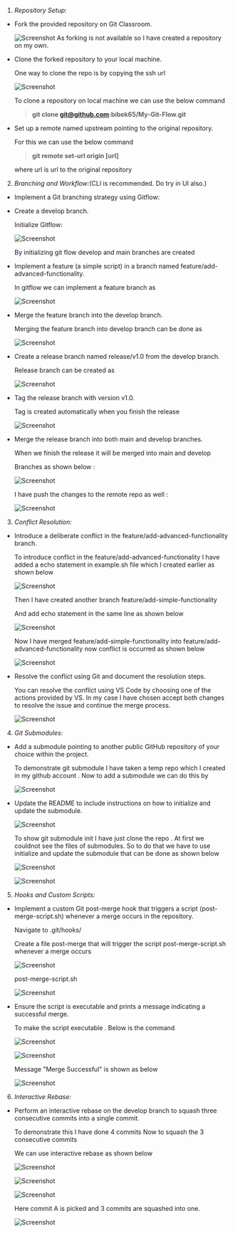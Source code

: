 1.  _Repository Setup:_

- Fork the provided repository on Git Classroom.

  ![Screenshot](materials/1.png)
  As forking is not available so I have created a repository on my own.

- Clone the forked repository to your local machine.

  One way to clone the repo is by copying the ssh url

  ![Screenshot](materials/2.png)

  To clone a repository on local machine we can use the below command

  > **git clone git@github.com:bibek65/My-Git-Flow.git**

- Set up a remote named upstream pointing to the original repository.

  For this we can use the below command

  > **git remote set-url origin [url]**

  where url is url to the original repository

2.  _Branching and Workflow:_(CLI is recommended. Do try in UI also.)

- Implement a Git branching strategy using Gitflow:

- Create a develop branch.

  Initialize Gitflow:

  ![Screenshot](materials/3.png)

  By initializing git flow develop and main branches are created

- Implement a feature (a simple script) in a branch named feature/add-advanced-functionality.

  In gitflow we can implement a feature branch as

  ![Screenshot](materials/4.png)

- Merge the feature branch into the develop branch.

  Merging the feature branch into develop branch can be done as

  ![Screenshot](materials/5.png)

- Create a release branch named release/v1.0 from the develop branch.

  Release branch can be created as

  ![Screenshot](materials/6.png)

- Tag the release branch with version v1.0.

  Tag is created automatically when you finish the release

  ![Screenshot](materials/7.png)

- Merge the release branch into both main and develop branches.

  When we finish the release it will be merged into main and develop

  Branches as shown below :

  ![Screenshot](materials/8.png)

  I have push the changes to the remote repo as well :

  ![Screenshot](materials/9.png)

3.  _Conflict Resolution:_

- Introduce a deliberate conflict in the feature/add-advanced-functionality branch.

  To introduce conflict in the feature/add-advanced-functionality I have added a echo statement in example.sh file which I created earlier as shown below

  ![Screenshot](materials/10.png)

  Then I have created another branch feature/add-simple-functionality

  And add echo statement in the same line as shown below

  ![Screenshot](materials/11.png)

  Now I have merged feature/add-simple-functionality into feature/add-advanced-functionality now conflict is occurred as shown below

  ![Screenshot](materials/12.png)

- Resolve the conflict using Git and document the resolution steps.

  You can resolve the conflict using VS Code by choosing one of the actions provided by VS. In my case I have chosen accept both changes to resolve the issue and continue the merge process.

  ![Screenshot](materials/13.png)

4. _Git Submodules:_

- Add a submodule pointing to another public GitHub repository of your choice within the project.

  To demonstrate git submodule I have taken a temp repo which I created in my github account . Now to add a submodule we can do this by

  ![Screenshot](materials/14.png)

- Update the README to include instructions on how to initialize and update the submodule.

  ![Screenshot](materials/15.png)

  To show git submodule init I have just clone the repo . At first we couldnot see the files of submodules. So to do that we have to use initialize and update the submodule that can be done as shown below

  ![Screenshot](materials/16.png)

  ![Screenshot](materials/17.png)

5.  _Hooks and Custom Scripts:_

- Implement a custom Git post-merge hook that triggers a script (post-merge-script.sh) whenever a merge occurs in the repository.

  Navigate to .git/hooks/

  Create a file post-merge that will trigger the script post-merge-script.sh whenever a merge occurs

  ![Screenshot](materials/18.png)

  post-merge-script.sh

  ![Screenshot](materials/19.png)

- Ensure the script is executable and prints a message indicating a successful merge.

  To make the script executable . Below is the command

  ![Screenshot](materials/20.png)

  ![Screenshot](materials/21.png)

  Message "Merge Successful" is shown as below

  ![Screenshot](materials/22.png)

6.  _Interactive Rebase:_

- Perform an interactive rebase on the develop branch to squash three consecutive commits into a single commit.

  To demonstrate this I have done 4 commits Now to squash the 3 consecutive commits

  We can use interactive rebase as shown below

  ![Screenshot](materials/23.png)

  ![Screenshot](materials/24.png)

  ![Screenshot](materials/25.png)

  Here commit A is picked and 3 commits are squashed into one.

  ![Screenshot](materials/26.png)
